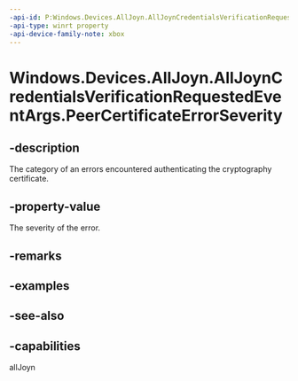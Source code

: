 ```yaml
---
-api-id: P:Windows.Devices.AllJoyn.AllJoynCredentialsVerificationRequestedEventArgs.PeerCertificateErrorSeverity
-api-type: winrt property
-api-device-family-note: xbox
---
```


<!-- Property syntax
public Windows.Networking.Sockets.SocketSslErrorSeverity PeerCertificateErrorSeverity { get; }
-->

# Windows.Devices.AllJoyn.AllJoynCredentialsVerificationRequestedEventArgs.PeerCertificateErrorSeverity

## -description
The category of an errors encountered authenticating the cryptography certificate.

## -property-value
The severity of the error.

## -remarks

## -examples

## -see-also


## -capabilities
allJoyn